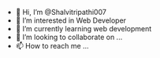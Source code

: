 - 👋 Hi, I’m @Shalvitripathi007
- 👀 I’m interested in Web Developer
- 🌱 I’m currently learning web development
- 💞️ I’m looking to collaborate on ...
- 📫 How to reach me ...

<!---
Shalvitripathi007/Shalvitripathi007 is a ✨ special ✨ repository because its `README.md` (this file) appears on your GitHub profile.
You can click the Preview link to take a look at your changes.
--->

